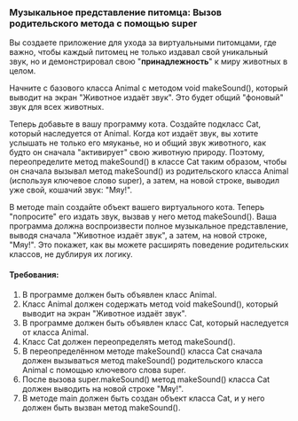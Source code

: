
### Музыкальное представление питомца: Вызов родительского метода с помощью super

Вы создаете приложение для ухода за виртуальными питомцами, где важно, чтобы каждый питомец не только издавал свой уникальный звук, но и демонстрировал свою "**принадлежность**" к миру животных в целом.

Начните с базового класса Animal с методом void makeSound(), который выводит на экран "Животное издаёт звук". Это будет общий "фоновый" звук для всех животных.

Теперь добавьте в вашу программу кота. Создайте подкласс Cat, который наследуется от Animal. Когда кот издаёт звук, вы хотите услышать не только его мяуканье, но и общий звук животного, как будто он сначала "активирует" свою животную природу. Поэтому, переопределите метод makeSound() в классе Cat таким образом, чтобы он сначала вызывал метод makeSound() из родительского класса Animal (используя ключевое слово super), а затем, на новой строке, выводил уже свой, кошачий звук: "Мяу!".

В методе main создайте объект вашего виртуального кота. Теперь "попросите" его издать звук, вызвав у него метод makeSound(). Ваша программа должна воспроизвести полное музыкальное представление, выводя сначала "Животное издаёт звук", а затем, на новой строке, "Мяу!". Это покажет, как вы можете расширять поведение родительских классов, не дублируя их логику.

#### Требования:
1. В программе должен быть объявлен класс Animal.
2. Класс Animal должен содержать метод void makeSound(), который выводит на экран "Животное издаёт звук".
3. В программе должен быть объявлен класс Cat, который наследуется от класса Animal.
4. Класс Cat должен переопределять метод makeSound().
5. В переопределённом методе makeSound() класса Cat сначала должен вызываться метод makeSound() родительского класса Animal с помощью ключевого слова super.
6. После вызова super.makeSound() метод makeSound() класса Cat должен выводить на новой строке "Мяу!".
7. В методе main должен быть создан объект класса Cat, и у него должен быть вызван метод makeSound().